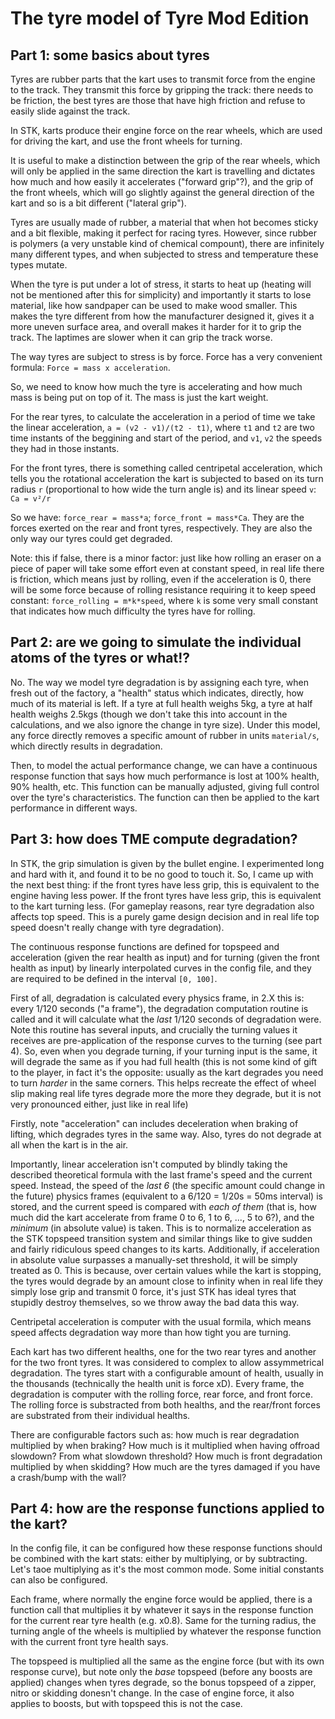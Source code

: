 # The tyre model of Tyre Mod Edition
## Part 1: some basics about tyres
Tyres are rubber parts that the kart uses to transmit force from the engine to the track. They transmit this force by gripping the track: there needs to be friction, the best tyres are those that have high friction and refuse to easily slide against the track.

In STK, karts produce their engine force on the rear wheels, which are used for driving the kart, and use the front wheels for turning.

It is useful to make a distinction between the grip of the rear wheels, which will only be applied in the same direction the kart is travelling and dictates how much and how easily it accelerates ("forward grip"?), and the grip of the front wheels, which will go slightly against the general direction of the kart and so is a bit different ("lateral grip").

Tyres are usually made of rubber, a material that when hot becomes sticky and a bit flexible, making it perfect for racing tyres. However, since rubber is polymers (a very unstable kind of chemical compount), there are infinitely many different types, and when subjected to stress and temperature these types mutate.

When the tyre is put under a lot of stress, it starts to heat up (heating will not be mentioned after this for simplicity) and importantly it starts to lose material, like how sandpaper can be used to make wood smaller. This makes the tyre different from how the manufacturer designed it, gives it a more uneven surface area, and overall makes it harder for it to grip the track. The laptimes are slower when it can grip the track worse.

The way tyres are subject to stress is by force. Force has a very convenient formula: `Force = mass x acceleration`.

So, we need to know how much the tyre is accelerating and how much mass is being put on top of it. The mass is just the kart weight.

For the rear tyres, to calculate the acceleration in a period of time we take the linear acceleration, `a = (v2 - v1)/(t2 - t1)`, where `t1` and `t2` are two time instants of the beggining and start of the period, and `v1`, `v2` the speeds they had in those instants.

For the front tyres, there is something called centripetal acceleration, which tells you the rotational acceleration the kart is subjected to based on its turn radius `r` (proportional to how wide the turn angle is) and its linear speed `v`: `Ca = v²/r`

So we have: `force_rear = mass*a`; `force_front = mass*Ca`. They are the forces exerted on the rear and front tyres, respectively. They are also the only way our tyres could get degraded.

Note: this if false, there is a minor factor: just like how rolling an eraser on a piece of paper will take some effort even at constant speed, in real life there is friction, which means just by rolling, even if the acceleration is 0, there will be some force because of rolling resistance requiring it to keep speed constant: `force_rolling = m*k*speed`, where `k` is some very small constant that indicates how much difficulty the tyres have for rolling.

## Part 2: are we going to simulate the individual atoms of the tyres or what!?
No. The way we model tyre degradation is by assigning each tyre, when fresh out of the factory, a "health" status which indicates, directly, how much of its material is left. If a tyre at full health weighs 5kg, a tyre at half health weighs 2.5kgs (though we don't take this into account in the calculations, and we also ignore the change in tyre size). Under this model, any force directly removes a specific amount of rubber in units `material/s`, which directly results in degradation.

Then, to model the actual performance change, we can have a continuous response function that says how much performance is lost at 100% health, 90% health, etc. This function can be manually adjusted, giving full control over the tyre's characteristics. The function can then be applied to the kart performance in different ways.

## Part 3: how does TME compute degradation?

In STK, the grip simulation is given by the bullet engine. I experimented long and hard with it, and found it to be no good to touch it. So, I came up with the next best thing: if the front tyres have less grip, this is equivalent to the engine having less power. If the front tyres have less grip, this is equivalent to the kart turning less. (For gameplay reasons, rear tyre degradation also affects top speed. This is a purely game design decision and in real life top speed doesn't really change with tyre degradation).

The continuous response functions are defined for topspeed and acceleration (given the rear health as input) and for turning (given the front health as input) by linearly interpolated curves in the config file, and they are required to be defined in the interval `[0, 100]`.

First of all, degradation is calculated every physics frame, in 2.X this is: every 1/120 seconds ("a frame"), the degradation computation routine is called and it will calculate what the *last* 1/120 seconds of degradation were. Note this routine has several inputs, and crucially the turning values it receives are pre-application of the response curves to the turning (see part 4). So, even when you degrade turning, if your turning input is the same, it will degrade the same as if you had full health (this is not some kind of gift to the player, in fact it's the opposite: usually as the kart degrades you need to turn *harder* in the same corners. This helps recreate the effect of wheel slip making real life tyres degrade more the more they degrade, but it is not very pronounced either, just like in real life)

Firstly, note "acceleration" can includes deceleration when braking of lifting, which degrades tyres in the same way. Also, tyres do not degrade at all when the kart is in the air.

Importantly, linear acceleration isn't computed by blindly taking the described theoretical formula with the last frame's speed and the current speed. Instead, the speed of the *last 6* (the specific amount could change in the future) physics frames (equivalent to a 6/120 = 1/20s = 50ms interval) is stored, and the current speed is compared with *each of them* (that is, how much did the kart accelerate from frame 0 to 6, 1 to 6, ...,  5 to 6?), and the *minimum*  (in absolute value)  is taken. This is to normalize acceleration as the STK topspeed transition system and similar things like to give sudden and fairly ridiculous speed changes to its karts. Additionally, if acceleration in absolute value surpasses a manually-set threshold, it will be simply treated as 0. This is because, over certain values while the kart is stopping, the tyres would degrade by an amount close to infinity when in real life they simply lose grip and transmit 0 force, it's just STK has ideal tyres that stupidly destroy themselves, so we throw away the bad data this way.

Centripetal acceleration is computer with the usual formila, which means speed affects degradation way more than how tight you are turning.

Each kart has two different healths, one for the two rear tyres and another for the two front tyres. It was considered to complex to allow assymmetrical degradation. The tyres start with a configurable amount of health, usually in the thousands (technically the health unit is force xD). Every frame, the degradation is computer with the rolling force, rear force, and front force. The rolling force is substracted from both healths, and the rear/front forces are substrated from their individual healths.

There are configurable factors such as: how much is rear degradation multiplied by when braking? How much is it multiplied when having offroad slowdown? From what slowdown threshold? How much is front degradation multiplied by when skidding? How much are the tyres damaged if you have a crash/bump with the wall?

## Part 4: how are the response functions applied to the kart?

In the config file, it can be configured how these response functions should be combined with the kart stats: either by multiplying, or by subtracting. Let's taoe multiplying as it's the most common mode. Some initial constants can also be configured.

Each frame, where normally the engine force would be applied, there is a function call that multiplies it by whatever it says in the response function for the current rear tyre health (e.g. x0.8). Same for the turning radius, the turning angle of the wheels is multiplied by whatever the response function with the current front tyre health says.

The topspeed is multiplied all the same as the engine force (but with its own response curve), but note only the *base* topspeed (before any boosts are applied) changes when tyres degrade, so the bonus topspeed of a zipper, nitro or skidding donesn't change. In the case of engine force, it also applies to boosts, but with topspeed this is not the case.
